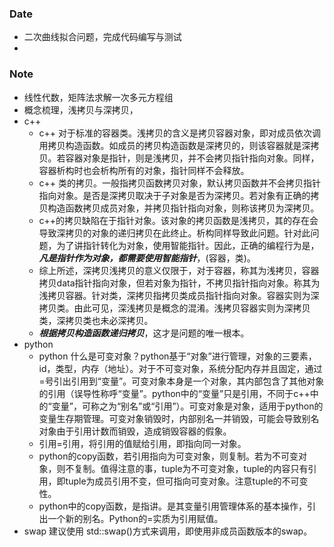 ### Date
- 二次曲线拟合问题，完成代码编写与测试
-  
### Note
- 线性代数，矩阵法求解一次多元方程组
- 概念梳理，浅拷贝与深拷贝，
- c++
	- c++ 对于标准的容器类。浅拷贝的含义是拷贝容器对象，即对成员依次调用拷贝构造函数。如成员的拷贝构造函数是深拷贝的，则该容器就是深拷贝。若容器对象是指针，则是浅拷贝，并不会拷贝指针指向对象。同样，容器析构时也会析构所有的对象，指针同样不会释放。
	- c++ 类的拷贝。一般指拷贝函数拷贝对象，默认拷贝函数并不会拷贝指针指向对象。是否是深拷贝取决于子对象是否为深拷贝。若对象有正确的拷贝构造函数拷贝成员对象，并拷贝指针指向对象，则称该拷贝为深拷贝。
	- c++的拷贝缺陷在于指针对象。该对象的拷贝函数是浅拷贝，其的存在会导致深拷贝的对象的递归拷贝在此终止。析构同样导致此问题。针对此问题，为了讲指针转化为对象，使用智能指针。因此，正确的编程行为是，***凡是指针作为对象，都需要使用智能指针***，(容器，类)。
	- 综上所述，深拷贝浅拷贝的意义仅限于，对于容器，称其为浅拷贝，容器拷贝data指针指向对象，但若对象为指针，不拷贝指针指向对象。称其为浅拷贝容器。针对类，深拷贝指拷贝类成员指针指向对象。容器实则为深拷贝类。由此可见，深浅拷贝是概念的混淆。浅拷贝容器实则为深拷贝类，深拷贝类也未必深拷贝。
	- ***根据拷贝构造函数递归拷贝***，这才是问题的唯一根本。
- python
	- python 什么是可变对象？python基于“对象”进行管理，对象的三要素，id，类型，内存（地址）。对于不可变对象，系统分配内存并且固定，通过=号引出引用到“变量”。可变对象本身是一个对象，其内部包含了其他对象的引用（误导性称呼“变量”。python中的“变量”只是引用，不同于c++中的“变量”，可称之为“别名”或“引用”）。可变对象是对象，适用于python的变量生存期管理。可变对象销毁时，内部别名一并销毁，可能会导致别名对象由于引用计数而销毁，造成销毁容器的假象。
	- 引用=引用，将引用的值赋给引用，即指向同一对象。
	- python的copy函数，若引用指向为可变对象，则复制。若为不可变对象，则不复制。值得注意的事，tuple为不可变对象，tuple的内容只有引用，即tuple为成员引用不变，但可指向可变对象。注意tuple的不可变性。
	- python中的copy函数，是指讲。是其变量引用管理体系的基本操作，引出一个新的别名。Python的=实质为引用赋值。
- swap 建议使用 std::swap()方式来调用，即使用非成员函数版本的swap。